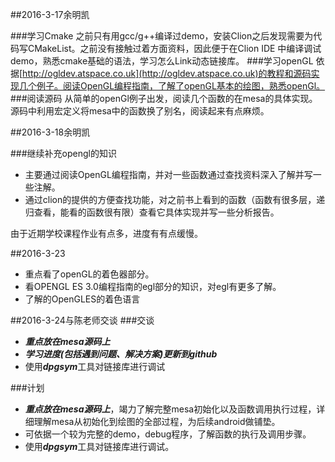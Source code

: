 ﻿##2016-3-17余明凯 

###学习Cmake
之前只有用gcc/g++编译过demo，安装Clion之后发现需要为代码写CMakeList。之前没有接触过着方面资料，因此便于在Clion IDE 中编译调试demo，熟悉cmake基础的语法，学习怎么Link动态链接库。
###学习openGL
依据[http://ogldev.atspace.co.uk](http://ogldev.atspace.co.uk)的教程和源码实现几个例子。阅读OpenGL编程指南，了解了openGL基本的绘图，熟悉openGl。
###阅读源码
从简单的openGl例子出发，阅读几个函数的在mesa的具体实现。源码中利用宏定义将mesa中的函数换了别名，阅读起来有点麻烦。

##2016-3-18余明凯 

###继续补充opengl的知识

- 主要通过阅读OpenGL编程指南，并对一些函数通过查找资料深入了解并写一些注解。
- 通过clion的提供的方便查找功能，对之前书上看到的函数（函数有很多层，递归查看，能看的函数很有限）查看它具体实现并写一些分析报告。

由于近期学校课程作业有点多，进度有有点缓慢。

##2016-3-23

- 重点看了openGL的着色器部分。
- 看OPENGL ES 3.0编程指南的egl部分的知识，对egl有更多了解。
- 了解的OpenGLES的着色语言

##2016-3-24与陈老师交谈
###交谈
- ***重点放在mesa源码上***
- ***学习进度(包括遇到问题、解决方案)更新到github***
- 使用***dpgsym***工具对链接库进行调试

###计划

- ***重点放在mesa源码上***，竭力了解完整mesa初始化以及函数调用执行过程，详细理解mesa从初始化到绘图的全部过程，为后续android做铺垫。
- 可依据一个较为完整的demo，debug程序，了解函数的执行及调用步骤。
- 使用***dpgsym***工具对链接库进行调试。
